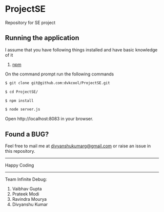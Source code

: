 # ProjectSE
Repository for SE project

## Running the application
I assume that you have following things installed and have basic knowledge of it
1. [npm](https://www.npmjs.com/)


On the command prompt run the following commands

```sh
$ git clone git@github.com:dvkcool/ProjectSE.git

$ cd ProjectSE/

$ npm install

$ node server.js

```
Open http://localhost:8083 in your browser.

## Found a BUG?
Feel free to mail me  at [divyanshukumarg@gmail.com](divyanshukumarg@gmail.com) or raise an issue in this repository.

__________________________________________________________________________________________________________
Happy Coding
__________________________________________________________________________________________________________
Team Infinite Debug:
1. Vaibhav Gupta
2. Prateek Modi
3. Ravindra Mourya
4. Divyanshu Kumar

